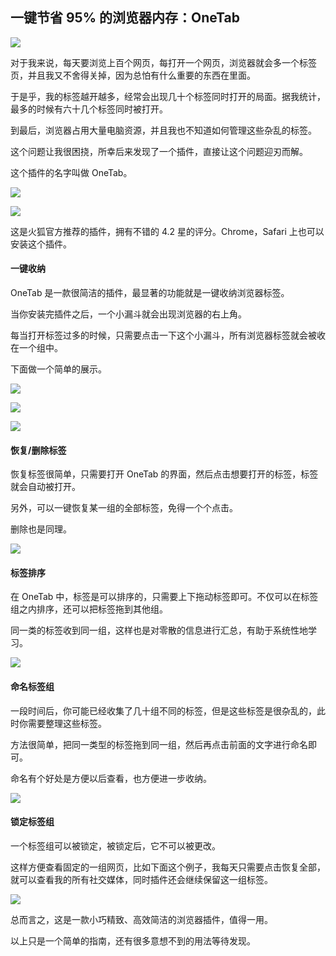 ## 一键节省 95% 的浏览器内存：OneTab

![](OneTab/1.png)

对于我来说，每天要浏览上百个网页，每打开一个网页，浏览器就会多一个标签页，并且我又不舍得关掉，因为总怕有什么重要的东西在里面。

于是乎，我的标签越开越多，经常会出现几十个标签同时打开的局面。据我统计，最多的时候有六十几个标签同时被打开。

到最后，浏览器占用大量电脑资源，并且我也不知道如何管理这些杂乱的标签。

这个问题让我很困挠，所幸后来发现了一个插件，直接让这个问题迎刃而解。

这个插件的名字叫做 OneTab。

![](OneTab/2.png)

![](OneTab/3.png)

这是火狐官方推荐的插件，拥有不错的 4.2 星的评分。Chrome，Safari 上也可以安装这个插件。

#### 一键收纳

OneTab 是一款很简洁的插件，最显著的功能就是一键收纳浏览器标签。

当你安装完插件之后，一个小漏斗就会出现浏览器的右上角。

每当打开标签过多的时候，只需要点击一下这个小漏斗，所有浏览器标签就会被收在一个组中。

下面做一个简单的展示。

![](OneTab/4.png)

![](OneTab/5.png)

![](OneTab/6.png)

#### 恢复/删除标签

恢复标签很简单，只需要打开 OneTab 的界面，然后点击想要打开的标签，标签就会自动被打开。

另外，可以一键恢复某一组的全部标签，免得一个个点击。

删除也是同理。

![](OneTab/7.png)

#### 标签排序

在 OneTab 中，标签是可以排序的，只需要上下拖动标签即可。不仅可以在标签组之内排序，还可以把标签拖到其他组。

同一类的标签收到同一组，这样也是对零散的信息进行汇总，有助于系统性地学习。

![](OneTab/8.png)

#### 命名标签组

一段时间后，你可能已经收集了几十组不同的标签，但是这些标签是很杂乱的，此时你需要整理这些标签。

方法很简单，把同一类型的标签拖到同一组，然后再点击前面的文字进行命名即可。

命名有个好处是方便以后查看，也方便进一步收纳。

![](OneTab/9.png)

#### 锁定标签组

一个标签组可以被锁定，被锁定后，它不可以被更改。

这样方便查看固定的一组网页，比如下面这个例子，我每天只需要点击恢复全部，就可以查看我的所有社交媒体，同时插件还会继续保留这一组标签。

![](OneTab/10.png)

总而言之，这是一款小巧精致、高效简洁的浏览器插件，值得一用。

以上只是一个简单的指南，还有很多意想不到的用法等待发现。
